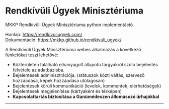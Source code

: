 # Rendkívüli Ügyek Minisztériuma
MKKP Rendkívüli Ügyek Minisztériuma python implementáció

Honlap: https://rendkivuliugyek.com/  
Dokumentáció: https://mkkp.github.io/rendkivuli_ugyek/  

A Rendkívüli Ügyek Minisztériuma webes alkalmazás a következő funkciókat teszi lehetővé:  
* Közterületen található elhanyagolt állapotú tárgyakról szóló bejelentés felvétele az adatbázisba.  
* Bejelentések adminisztrációja. 
(státuszok közti váltás, szervező hozzáadása, képek hozzáadása utólagosan)  
* Bejelentések körüli kommunikáció
(levelek, kommentek, elérhetőségek)  
* Bejelentések megjelenítése 
(kártyaként és térképen) 
* **Kapcsolattartás biztosítása a Ganümédeszen állomásozó űrhajókkal**
---
